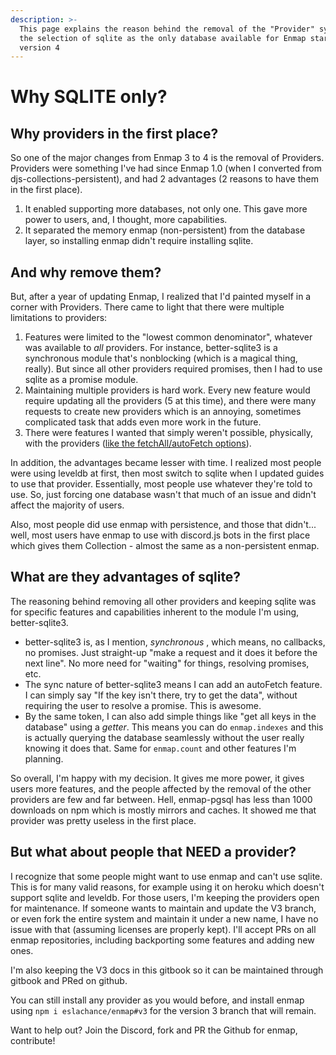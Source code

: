 ```yaml
---
description: >-
  This page explains the reason behind the removal of the "Provider" system, and
  the selection of sqlite as the only database available for Enmap starting
  version 4
---
```


# Why SQLITE only?

## Why providers in the first place?

So one of the major changes from Enmap 3 to 4 is the removal of Providers. Providers were something I've had since Enmap 1.0 \(when I converted from djs-collections-persistent\), and had 2 advantages \(2 reasons to have them in the first place\).

1. It enabled supporting more databases, not only one. This gave more power to users, and, I thought, more capabilities. 
2. It separated the memory enmap \(non-persistent\) from the database layer, so installing enmap didn't require installing sqlite. 

## And why remove them?

But, after a year of updating Enmap, I realized that I'd painted myself in a corner with Providers. There came to light that there were multiple limitations to providers:

1. Features were limited to the "lowest common denominator", whatever was available to _all_ providers. For instance, better-sqlite3 is a synchronous module that's nonblocking \(which is a magical thing, really\). But since all other providers required promises, then I had to use sqlite as a promise module. 
2. Maintaining multiple providers is hard work. Every new feature would require updating all the providers \(5 at this time\), and there were many requests to create new providers which is an annoying, sometimes complicated task that adds even more work in the future. 
3. There were features I wanted that simply weren't possible, physically, with the providers \([like the fetchAll/autoFetch options](../usage/fetchall.md)\).

In addition, the advantages became lesser with time. I realized most people were using leveldb at first, then most switch to sqlite when I updated guides to use that provider. Essentially, most people use whatever they're told to use. So, just forcing one database wasn't that much of an issue and didn't affect the majority of users.

Also, most people did use enmap with persistence, and those that didn't... well, most users have enmap to use with discord.js bots in the first place which gives them Collection - almost the same as a non-persistent enmap.

## What are they advantages of sqlite?

The reasoning behind removing all other providers and keeping sqlite was for specific features and capabilities inherent to the module I'm using, better-sqlite3.

* better-sqlite3 is, as I mention, _synchronous_ , which means, no callbacks, no promises. Just straight-up "make a request and it does it before the next line". No more need for "waiting" for things, resolving promises, etc.
* The sync nature of better-sqlite3 means I can add an autoFetch feature. I can simply say "If the key isn't there, try to get the data", without requiring the user to resolve a promise. This is awesome.
* By the same token, I can also add simple things like "get all keys in the database" using a _getter_. This means you can do `enmap.indexes` and this is actually querying the database seamlessly without the user really knowing it does that. Same for `enmap.count` and other features I'm planning. 

So overall, I'm happy with my decision. It gives me more power, it gives users more features, and the people affected by the removal of the other providers are few and far between. Hell, enmap-pgsql has less than 1000 downloads on npm which is mostly mirrors and caches. It showed me that provider was pretty useless in the first place.

## But what about people that NEED a provider?

I recognize that some people might want to use enmap and can't use sqlite. This is for many valid reasons, for example using it on heroku which doesn't support sqlite and leveldb. For those users, I'm keeping the providers open for maintenance. If someone wants to maintain and update the V3 branch, or even fork the entire system and maintain it under a new name, I have no issue with that \(assuming licenses are properly kept\). I'll accept PRs on all enmap repositories, including backporting some features and adding new ones.

I'm also keeping the V3 docs in this gitbook so it can be maintained through gitbook and PRed on github.

You can still install any provider as you would before, and install enmap using `npm i eslachance/enmap#v3` for the version 3 branch that will remain.

Want to help out? Join the Discord, fork and PR the Github for enmap, contribute!

